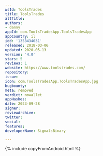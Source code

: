 ```yaml
---
wsId: ToolsTrades
title: ToolsTrades
altTitle: 
authors:
- danny
appId: com.ToolsTradesApp.ToolsTradesApp
appCountry: il
idd: '1353434031'
released: 2018-03-06
updated: 2020-05-13
version: '4.0'
stars: 5
reviews: 1
website: https://www.toolstrades.com/
repository: 
issue: 
icon: com.ToolsTradesApp.ToolsTradesApp.jpg
bugbounty: 
meta: removed
verdict: nowallet
appHashes: 
date: 2023-09-28
signer: 
reviewArchive: 
twitter: 
social: 
features: 
developerName: SignalsBinary

---
```


{% include copyFromAndroid.html %}
